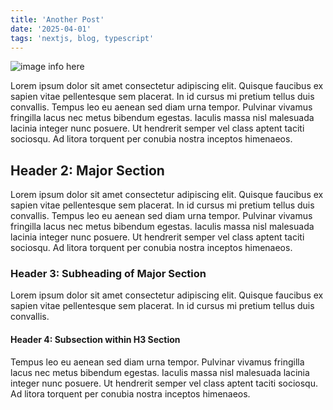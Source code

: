 ```yaml
---
title: 'Another Post'
date: '2025-04-01'
tags: 'nextjs, blog, typescript'
---
```


![image info here](/assets/cat.jpg)

Lorem ipsum dolor sit amet consectetur adipiscing elit. Quisque faucibus ex
sapien vitae pellentesque sem placerat. In id cursus mi pretium tellus duis
convallis. Tempus leo eu aenean sed diam urna tempor. Pulvinar vivamus fringilla
lacus nec metus bibendum egestas. Iaculis massa nisl malesuada lacinia integer
nunc posuere. Ut hendrerit semper vel class aptent taciti sociosqu. Ad litora
torquent per conubia nostra inceptos himenaeos.

## Header 2: Major Section

Lorem ipsum dolor sit amet consectetur adipiscing elit. Quisque faucibus ex
sapien vitae pellentesque sem placerat. In id cursus mi pretium tellus duis
convallis. Tempus leo eu aenean sed diam urna tempor. Pulvinar vivamus fringilla
lacus nec metus bibendum egestas. Iaculis massa nisl malesuada lacinia integer
nunc posuere. Ut hendrerit semper vel class aptent taciti sociosqu. Ad litora
torquent per conubia nostra inceptos himenaeos.

### Header 3: Subheading of Major Section

Lorem ipsum dolor sit amet consectetur adipiscing elit. Quisque faucibus ex
sapien vitae pellentesque sem placerat. In id cursus mi pretium tellus duis
convallis.

#### Header 4: Subsection within H3 Section

Tempus leo eu aenean sed diam urna tempor. Pulvinar vivamus fringilla lacus nec
metus bibendum egestas. Iaculis massa nisl malesuada lacinia integer nunc
posuere. Ut hendrerit semper vel class aptent taciti sociosqu. Ad litora
torquent per conubia nostra inceptos himenaeos.
